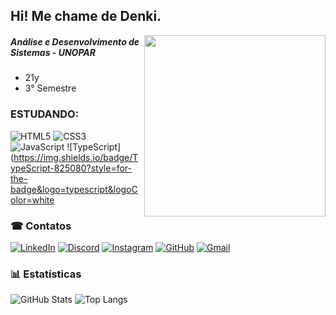 <div>

##  Hi! Me chame de Denki. 
<img src = "https://avatars.githubusercontent.com/u/83958825?v=4" width = "290" align = "right">

##### Análise e Desenvolvimento de Sistemas - UNOPAR

* 21y
* 3° Semestre


</div>


### ESTUDANDO:
![HTML5](https://img.shields.io/badge/HTML5-924091?style=for-the-badge&logo=html5&logoColor=white)
![CSS3](https://img.shields.io/badge/CSS3-996699?style=for-the-badge&logo=css3&logoColor=white)
![JavaScript](https://img.shields.io/badge/JavaScript-8a4a88?style=for-the-badge&logo=javascript&logoColor=black)
![TypeScript](https://img.shields.io/badge/TypeScript-825080?style=for-the-badge&logo=typescript&logoColor=white

### ☎ Contatos
<div>

[![LinkedIn](https://img.shields.io/badge/LinkedIn-0077B5?style=for-the-badge&logo=linkedin&logoColor=white)](https://www.linkedin.com/in/denkkix/)
[![Discord](https://img.shields.io/badge/Discord-7289DA?style=for-the-badge&logo=discord&logoColor=white)](https://discord.com/channels/@denkkix/)
[![Instagram](https://img.shields.io/badge/-Instagram-%23E4405F?style=for-the-badge&logo=instagram&logoColor=white)](https://www.instagram.com/denkkir_/)
[![GitHub](https://img.shields.io/badge/GitHub-100000?style=for-the-badge&logo=github&logoColor=white)](https://github.com/denkkix)
[![Gmail](https://img.shields.io/badge/Gmail-333333?style=for-the-badge&logo=gmail&logoColor=red)](mailto:denkidev@gmail.com)

</div>

 
### 📊 Estatísticas  
![GitHub Stats](https://github-readme-stats.vercel.app/api?username=denkkix&theme=transparent&bg_color=000&border_color=30A3DC&show_icons=true&icon_color=30A3DC&title_color=E94D5F&text_color=FFF)
![Top Langs](https://github-readme-stats-git-masterrstaa-rickstaa.vercel.app/api/top-langs/?username=denkkix&layout=compact&bg_color=000&border_color=30A3DC&title_color=E94D5F&text_color=FFF)

